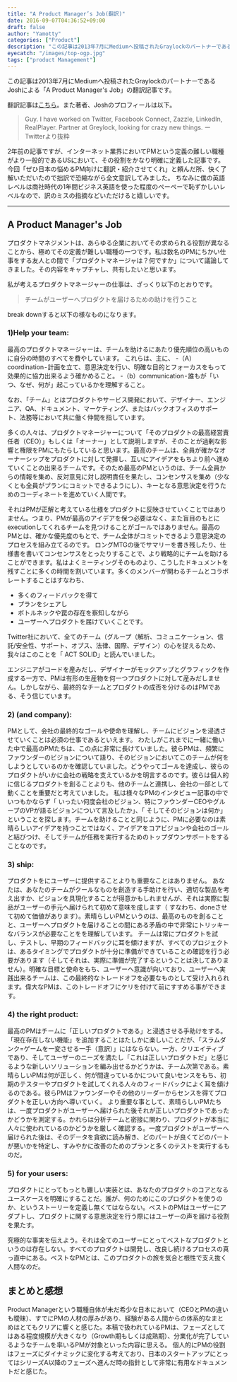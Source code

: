 ```yaml
---
title: "A Product Manager’s Job(翻訳)"
date: 2016-09-07T04:36:52+09:00
draft: false
author: "Yamotty"
categories: ["Product"]
description: "この記事は2013年7月にMediumへ投稿されたGraylockのパートナーであるJoshによる「A Product Manager's Job」の翻訳記事です。"
eyecatch: "/images/top-ogp.jpg"
tags: ["product Management"]
---
```


この記事は2013年7月にMediumへ投稿されたGraylockのパートナーであるJoshによる「A Product Manager's Job」の翻訳記事です。

<!--more-->

翻訳記事は[こちら](http://www.mindtheproduct.com/2011/10/what-exactly-is-a-product-manager/Product)。また著者、Joshのプロフィールは以下。

> Guy. I have worked on Twitter, Facebook Connect, Zazzle, LinkedIn, RealPlayer. Partner at Greylock, looking for crazy new things. ーTwitterより抜粋

2年前の記事ですが、インターネット業界においてPMという定義の難しい職種がより一般的であるUSにおいて、その役割をかなり明確に定義した記事です。
今回「ぜひ日本の悩めるPM向けに翻訳・紹介させてくれ」と頼んだ所、快く了解いただいたので拙訳で恐縮ながら全文意訳してみました。
ちなみに僕の英語レベルは商社時代の1年間ビジネス英語を使った程度のぺーぺーで恥ずかしいレベルなので、訳のミスの指摘などいただけると嬉しいです。

---

## A Product Manager's Job
プロダクトマネジメントは、あらゆる企業においてその求められる役割が異なることから、極めてその定義が難しい職種の一つです。私は数名のPMにちかい仕事をする友人との間で「プロダクトマネージャは？何ですか」について議論してきました。その内容をキャプチャし、共有したいと思います。

私が考えるプロダクトマネージャーの仕事は、ざっくり以下のとおりです。
> チームがユーザーへプロダクトを届けるための助けを行うこと

break downすると以下の様なものになります。

### 1)Help your team:
最高のプロダクトマネージャーは、チームを助けるにあたり優先順位の高いものに自分の時間のすべてを費やしています。
これらは、主に、
-（A）coordination - 計画を立て、意思決定を行い、明確な目的とフォーカスをもって効果的に協力出来るよう確かめること。
-（b）communication - 誰もが「いつ、なぜ、何が」起こっているかを理解すること。

なお、「チーム」とはプロダクトやサービス開発において、デザイナー、エンジニア、QA、ドキュメント、マーケティング、またはバックオフィスのサポート、法務等において共に働く仲間を指しています。

多くの人々は、プロダクトマネージャーについて「そのプロダクトの最高経営責任者（CEO）」もしくは「オーナー」として説明しますが、そのことが過剰な影響と権限をPMにもたらしていると思います。最高のチームは、全員が確かなオーナーシップをプロダクトに対して発揮し、互いにアイデアをもちより前へ進めていくことの出来るチームです。そのため最高のPMというのは、チーム全員からの情報を集め、反対意見に対し説明責任を果たし、コンセンサスを集め（少なくとも全員がプランにコミットできるようにし）、キーとなる意思決定を行うためのコーディネートを進めていく人間です。

それはPMが正解と考えている仕様をプロダクトに反映させていくことではありません。つまり、PMが最高のアイデアを保つ必要はなく、また盲目のもとにexecutionしてくれるチームを見つけることがゴールではありません。最高のPMとは、確かな優先度のもとで、チーム全体がコミットできるよう意思決定のプロセスを組み立てるのです。
ロングMTGの後でサマリーを書き残したり、仕様書を書いてコンセンサスをとったりすることで、より戦略的にチームを助けることができます。私はよくミーティングそのものより、こうしたドキュメントを残すことに多くの時間を割いています。多くのメンバーが関わるチームとコラボレートすることはすなわち、

- 多くのフィードバックを得て
- プランをシェアし
- ボトルネックや罠の存在を察知しながら
- ユーザーへプロダクトを届けていくことです。

Twitter社において、全てのチーム（グループ（解析、コミュニケーション、信託/安全性、サポート、オプス、法律、国際、デザイン）の心を捉えるため、我々はこのことを「
ACT SOLID」と読んでいました。

エンジニアがコードを産みだし、デザイナーがモックアップとグラフィックを作成する一方で、PMは有形の生産物を何一つプロダクトに対して産みだしません。しかしながら、最終的なチームとプロダクトの成否を分けるのはPMである、そう信じています。

### 2) (and company):

PMとして、会社の最終的なゴールや使命を理解し、チームにビジョンを浸透させていくことは必須の仕事であるといえます。
わたしがこれまでに一緒に働いた中で最高のPMたちは、この点に非常に長けていました。彼らPMは、頻繁にファウンダーのビジョンについて語り、そのビジョンにおいてこのチームが何をしようとしているのかを確認していました。どうやってゴールを達成し、彼らのプロダクトがいかに会社の戦略を支えているかを明言するのです。彼らは個人的に信じるプロダクトを創ることよりも、他のチームと連携し、会社の一部として動くことを重要だと考えていました。
私は様々なPMのインタビュー記事の中でいつもかならず「
いったい何度会社のビジョン、特にファウンダーCEOやグループのVPが語るビジョンについて言及したか」、「
そしてそのビジョンは何か」ということを探します。チームを助けることと同じように、PMに必要なのは素晴らしいアイデアを持つことではなく、アイデアをコアビジョンや会社のゴールと結びつけ、そしてチームが任務を実行するためのトップダウンサポートをすることなのです。

### 3) ship:
プロダクトをにユーザーに提供することよりも重要なことはありません。
あなたは、あなたのチームがクールなものを創造する手助けを行い、適切な製品を考え出すか、ビジョンを具現化することが得意かもしれませんが、それは実際に製品がユーザーの手元へ届けられて初めて意味を成します（
すなわち、doneさせて初めて価値があります）。素晴らしいPMというのは、最高のものを創ることと、ユーザーへプロダクトを届けることの間にある矛盾の中で非常にトリッキーなバランスが必要なことをを理解しています。
チームは常にプロダクトを試し、テストし、早期のフィードバックに耳を傾けますが、すべてのプロジェクトは、あるタイミングでプロダクトが十分に準備ができていることの確認を行う必要があります（そしてそれは、実際に準備が完了するということは決してありません）。明確な目標と使命をもち、ユーザーへ意識が向いており、ユーザーへ実践出来るチームは、この最終的なトレードオフを必要なものとして受け入れられます。偉大なPMは、このトレードオフにケリを付けて前にすすめる事ができます。

### 4) the right product:
最高のPMはチームに「正しいプロダクトである」と浸透させる手助けをする。「現在存在しない機能」を追加することはたしかに楽しいことだが、「スラムダンク=ゲームを一変させる一手（意訳）」にはならない。一方、クリエイティブであり、そしてユーザーのニーズを満たし「これは正しいプロダクトだ」と感じるような新しいソリューションを編み出せるかどうかは、チーム次第である。素晴らしいPMは何が正しく、何が間違っているかについて良いセンスをもち、初期のテスターやプロダクトを試してくれる人々のフィードバックによく耳を傾けるのである。彼らPMはファウンダーやその他のリーダーからセンスを得てプロダクトを正しい方向へ導いていく。
より重要な事として、素晴らしいPMたちは、一度プロダクトがユーザーへ届けられた後それが正しいプロダクトであったかどうかを測定する。かれらは分析チームと密接に関わり、プロダクトが本当に人々に使われているのかどうかを厳しく確認する。一度プロダクトがユーザーへ届けられた後は、そのデータを貪欲に読み解き、どのパートが良くてどのパートが悪いかを特定し、すみやかに改善のためのプランと多くのテストを実行するものだ。

### 5) for your users:
プロダクトにとってもっとも難しい実装とは、あなたのプロダクトのコアとなるユースケースを明確にすることだ。誰が、何のためにこのプロダクトを使うのか、というストーリーを定義し無くてはならない。ベストのPMはユーザーにアダプトし、プロダクトに関する意思決定を行う際にはユーザーの声を届ける役割を果たす。

究極的な事実を伝えよう。それは全てのユーザーにとってベストなプロダクトというのは存在しない。すべてのプロダクトは開発し、改良し続けるプロセスの真っ直中にある。ベストなPMとは、このプロダクトの旅を気合と根性で支え抜く人間なのだ。

## まとめと感想

Product Managerという職種自体が未だ希少な日本において（CEOとPMの違いも曖昧）、すでにPMの人材の厚みがあり、経験がある人間からの体系的なまとめはとてもクリアに響くと感じた。本稿で扱われているPMは、フェーズとしてはある程度規模が大きくなり（Growth期もしくは成熟期）、分業化が完了しているようなチームを率いるPMが対象といった内容に思える。
個人的にPMの役割はフェーズにダイナミックに変化する考えており、日本のスタートアップにとってはシリーズA以降のフェーズへ進んだ時の指針として非常に有用なドキュメントだと感じた。
